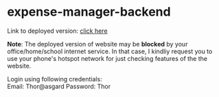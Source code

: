 # expense-manager-backend
Link to deployed version: [click here](https://expense-manager-352.herokuapp.com/)


**Note**: The deployed version of website may be **blocked** by your office/home/school internet service. In that case, I kindliy request you to use your phone's hotspot network for just checking features of the the website.        

Login using following credentials:      
Email: Thor@asgard
Password: Thor
